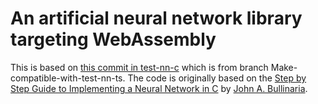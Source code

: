 # An artificial neural network library targeting WebAssembly

This is based on [this commit in test-nn-c](https://github.com/winksaville/test-nn-c/commit/5ca27097024ce857041b5a9773a86a91617724a0)
which is from branch Make-compatible-with-test-nn-ts. The code is originally
based on the [Step by Step Guide to Implementing a Neural Network in C](http://www.cs.bham.ac.uk/~jxb/INC/nn.html)
by [John A. Bullinaria](http://www.cs.bham.ac.uk/~jxb/).
